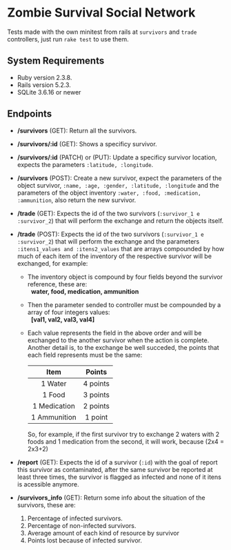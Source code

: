 # Zombie Survival Social Network

Tests made with the own minitest from rails at `survivors` and `trade` controllers, just run `rake test` to use them.

## System Requirements
- Ruby version 2.3.8.
- Rails version 5.2.3.
- SQLite 3.6.16 or newer 

## Endpoints

* **/survivors** (GET): Return all the survivors.

* **/survivors/:id** (GET): Shows a specificy survivor.

* **/survivors/:id** (PATCH) or (PUT): Update a specificy survivor location, expects the parameters `:latitude, :longitude`.

* **/survivors** (POST): Create a new survivor, expect the parameters of the object survivor, `:name, :age, :gender, :latitude, :longitude` and the parameters of the object inventory `:water, :food, :medication, :ammunition`, also return the new survivor.

* **/trade** (GET): Expects the id of the two survivors (`:survivor_1 e :survivor_2`) that will perform the exchange and return the objects itself.

* **/trade** (POST): Expects the id of the two survivors (`:survivor_1 e :survivor_2`) that will perform the exchange and the parameters `:itens1_values and :itens2_values` that are arrays compounded by how much of each item of the inventory of the respective survivor will be exchanged, for example:
  - The inventory object is compound by four fields beyond the survivor reference, these are:  
      &nbsp;&nbsp;**water, food, medication, ammunition**  
  - Then the parameter sended to controller must be compounded by a array of four integers values:  
      &nbsp;&nbsp;**[val1, val2, val3, val4]**  
  - Each value represents the field in the above order and will be exchanged to the another survivor when the action is complete.  
    Another detail is, to the exchange be well succeded, the points that each field represents must be the same:  

    | Item         | Points   |
    |:------------:|:--------:|
    | 1 Water      | 4 points |
    | 1 Food       | 3 points |
    | 1 Medication | 2 points |
    | 1 Ammunition | 1 point  |  

    So, for example, if the first survivor try to exchange 2 waters with 2 foods and 1 medication from the second, it will work, because (2x4 = 2x3+2)

* **/report** (GET): Expects the id of a survivor (`:id`) with the goal of report this survivor as contaminated, after the same survivor be reported at least three times, the survivor is flagged as infected and none of it itens is acessible anymore.

* **/survivors_info** (GET): Return some info about the situation of the survivors, these are:
    1. Percentage of infected survivors.
    2. Percentage of non-infected survivors.
    3. Average amount of each kind of resource by survivor
    4. Points lost because of infected survivor.

